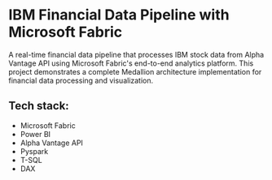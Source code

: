 # IBM Financial Data Pipeline with Microsoft Fabric

A real-time financial data pipeline that processes IBM stock data from Alpha Vantage API using Microsoft Fabric's end-to-end analytics platform. This project demonstrates a complete Medallion architecture implementation for financial data processing and visualization.

## Tech stack:
- Microsoft Fabric
- Power BI
- Alpha Vantage API
- Pyspark
- T-SQL
- DAX
